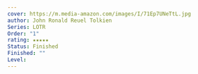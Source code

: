 ```yaml
---
cover: https://m.media-amazon.com/images/I/71Ep7UNeTtL.jpg
author: John Ronald Reuel Tolkien
Series: LOTR
Order: "1"
rating: ★★★★★
Status: Finished
Finished: ""
Level:
---
```








